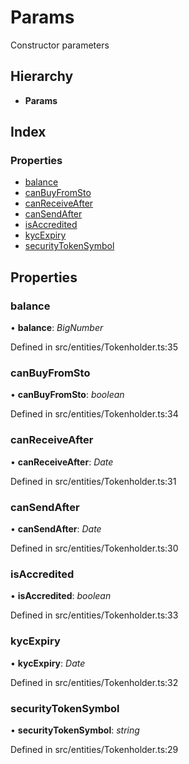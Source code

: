 # Params

Constructor parameters

## Hierarchy

* **Params**

## Index

### Properties

* [balance](_entities_tokenholder_.params.md#balance)
* [canBuyFromSto](_entities_tokenholder_.params.md#canbuyfromsto)
* [canReceiveAfter](_entities_tokenholder_.params.md#canreceiveafter)
* [canSendAfter](_entities_tokenholder_.params.md#cansendafter)
* [isAccredited](_entities_tokenholder_.params.md#isaccredited)
* [kycExpiry](_entities_tokenholder_.params.md#kycexpiry)
* [securityTokenSymbol](_entities_tokenholder_.params.md#securitytokensymbol)

## Properties

### balance

• **balance**: _BigNumber_

Defined in src/entities/Tokenholder.ts:35

### canBuyFromSto

• **canBuyFromSto**: _boolean_

Defined in src/entities/Tokenholder.ts:34

### canReceiveAfter

• **canReceiveAfter**: _Date_

Defined in src/entities/Tokenholder.ts:31

### canSendAfter

• **canSendAfter**: _Date_

Defined in src/entities/Tokenholder.ts:30

### isAccredited

• **isAccredited**: _boolean_

Defined in src/entities/Tokenholder.ts:33

### kycExpiry

• **kycExpiry**: _Date_

Defined in src/entities/Tokenholder.ts:32

### securityTokenSymbol

• **securityTokenSymbol**: _string_

Defined in src/entities/Tokenholder.ts:29

